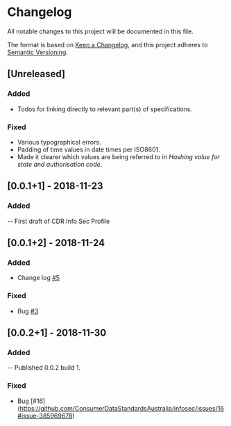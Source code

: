 # Changelog
All notable changes to this project will be documented in this file.

The format is based on [Keep a Changelog](https://keepachangelog.com/en/1.0.0/),
and this project adheres to [Semantic Versioning](https://semver.org/spec/v2.0.0.html).

## [Unreleased]

### Added

 - Todos for linking directly to relevant part(s) of specifications.

### Fixed

 - Various typographical errors.
 - Padding of time values in date times per ISO8601.
 - Made it clearer which values are being referred to in _Hashing value for state and authorisation code_.

## [0.0.1+1] - 2018-11-23
### Added
-- First draft of CDR Info Sec Profile

## [0.0.1+2] - 2018-11-24
### Added
- Change log [#5](https://github.com/ConsumerDataStandardsAustralia/infosec/issues/5#issue-383941280)

### Fixed
- Bug [#3](https://github.com/ConsumerDataStandardsAustralia/infosec/issues/3#issue-383940895)

## [0.0.2+1] - 2018-11-30
### Added
-- Published 0.0.2 build 1.

### Fixed
- Bug [#16] (https://github.com/ConsumerDataStandardsAustralia/infosec/issues/16#issue-385969678)
